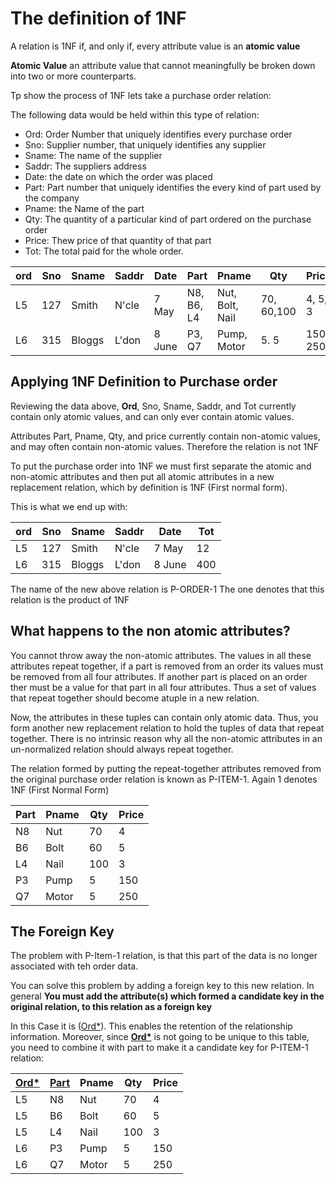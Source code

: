 # The definition of 1NF

A relation is 1NF if, and only if, every attribute value is an **atomic value**

**Atomic Value** an attribute value that cannot meaningfully be broken down into two or more counterparts. 

Tp show the process of 1NF lets take a purchase order relation:

The following data would be held within this type of relation: 

- Ord: Order Number that uniquely identifies every purchase order 
- Sno: Supplier number, that uniquely identifies any supplier
- Sname: The name of the supplier
- Saddr: The suppliers address
- Date: the date on which the order was placed
- Part: Part number that uniquely identifies the every kind of part used by the company 
- Pname: the Name of the part 
- Qty: The quantity of a particular kind of part ordered on the purchase order 
- Price: Thew price of that quantity of that part 
- Tot: The total paid for the whole order.


| ord | Sno | Sname  | Saddr  | Date     |  Part      | Pname           | Qty        | Price    | Tot   | 
|-----|-----|--------|--------|----------|------------|-----------------|------------|----------|-------|
| L5  | 127 | Smith  | N'cle  | 7 May    | N8, B6, L4 | Nut, Bolt, Nail | 70, 60,100 | 4, 5, 3  | 12    |
| L6  | 315 | Bloggs | L'don  | 8 June   | P3, Q7     | Pump, Motor     | 5. 5       | 150, 250 | 400   |

## Applying 1NF Definition to Purchase order 

Reviewing the data above, **Ord**, Sno, Sname, Saddr, and Tot currently contain only atomic values, and can only ever contain atomic values. 

Attributes Part, Pname, Qty, and price currently contain non-atomic values, and may often contain non-atomic values. Therefore the relation is not 1NF 

To put the purchase order into 1NF we must first separate the atomic and non-atomic attributes and then put all atomic attributes in a new replacement relation, which by definition is 1NF (First normal form).

This is what we end up with: 

| ord | Sno | Sname  | Saddr  | Date     |  Tot   | 
|-----|-----|--------|--------|----------|--------|
| L5  | 127 | Smith  | N'cle  | 7 May    | 12     |
| L6  | 315 | Bloggs | L'don  | 8 June   | 400    |

The name of the new above relation is P-ORDER-1 
The one denotes that this relation is the product of 1NF 

## What happens to the non atomic attributes? 

You cannot throw away the non-atomic attributes. The values in all these attributes repeat together, if a part is removed from an order its values must be removed from all four attributes. If another part is placed on an order ther must be a value for that part in all four attributes. Thus a set of values that repeat together should become atuple in a new relation. 

Now, the attributes in these tuples can contain only atomic data. Thus, you form another new replacement relation to hold the tuples of data  that repeat together. There is no intrinsic reason why all the non-atomic attributes in an un-normalized relation should always repeat together.

The relation formed by putting the repeat-together attributes removed from the original purchase order relation is known as P-ITEM-1. Again 1 denotes 1NF (First Normal Form)

|  Part      | Pname  | Qty      | Price |
|------------|--------|----------|-------|
| N8         | Nut    | 70       | 4     |
| B6         | Bolt   | 60       | 5     |
| L4         | Nail   | 100      | 3     |
| P3         | Pump   | 5        | 150   |
| Q7         | Motor  | 5        | 250   |

## The Foreign Key 

The problem with P-Item-1 relation, is that this part of the data is no longer associated with teh order data. 

You can solve this problem by adding a foreign key to this new relation. 
In general **You must add the attribute(s) which formed a candidate key in the original relation, to this relation as a foreign key**

In this Case it is (<u>Ord*</u>). This enables the retention of the relationship information. 
Moreover, since <u>**Ord\***</u> is not going to be unique to this  table, you need to combine it with part to make it a candidate key for P-ITEM-1 relation: 

|<u>**Ord\***</u>  | <u>Part</u>      | Pname  | Qty      | Price |
|------------------|------------------|--------|----------|-------|
| L5               | N8               | Nut    | 70       | 4     |
| L5               | B6               | Bolt   | 60       | 5     |
| L5               | L4               | Nail   | 100      | 3     |
| L6               | P3               | Pump   | 5        | 150   |
| L6               | Q7               | Motor  | 5        | 250   |


